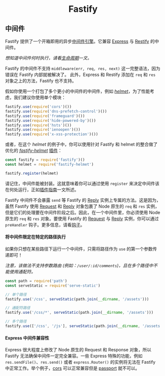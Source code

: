 <h1 align="center">Fastify</h1>

## 中间件

Fastify 提供了一个开箱即用的异步[中间件引擎](https://github.com/fastify/middie)。它兼容 [Express](https://expressjs.com/) 与 [Restify](http://restify.com/) 的中间件。

*想知道中间件何时执行，请看[生命周期](https://github.com/fastify/docs-chinese/blob/master/docs/Lifecycle.md)一文。*

Fastify 的中间件不支持 `middleware(err, req, res, next)` 这一完整语法，因为错误在 Fastify 内部就被解决了。
此外，Express 和 Restify 添加在 `req` 和 `res` 对象之上的方法，Fastify 也不支持。

假如你使用一个打包了多个更小的中间件的中间件，例如 [*helmet*](https://helmetjs.github.io/)，为了性能考虑，我们建议你使用单个模块：

```js
fastify.use(require('cors')())
fastify.use(require('dns-prefetch-control')())
fastify.use(require('frameguard')())
fastify.use(require('hide-powered-by')())
fastify.use(require('hsts')())
fastify.use(require('ienoopen')())
fastify.use(require('x-xss-protection')())
```

或者，在这个 *helmet* 的例子中，你可以使用针对 Fastify 和 helmet 的整合做了优化的 [*fastify-helmet*](https://github.com/fastify/fastify-helmet) [插件](Plugins.md)：

```js
const fastify = require('fastify')()
const helmet = require('fastify-helmet')

fastify.register(helmet)
```

请记住，中间件能被封装。这就意味着你可以通过使用 `register` 来决定中间件该在何处运行，正如[插件指南](https://github.com/fastify/docs-chinese/blob/master/docs/Plugins-Guide.md)一文所述。

Fastify 中间件不会暴露 `send` 等 Fastify 的 [Reply](./Reply.md#reply) 实例上专属的方法。这是因为，虽然 Fastify 使用 [Request](./Request.md#request) 和 [Reply](./Reply.md#reply) 对象包裹了 Node 原生的 `req` 和 `res` 实例，但是它们的处理要在中间件阶段之后。因此，在一个中间件里，你必须使用 Node 原生的 `req` 和 `res` 对象。要使用 Fastify 的 [Request](./Request.md#request) 与 [Reply](./Reply.md#reply) 实例，你可以通过 `preHandler` 钩子。更多信息，请看[钩子](./Hooks.md#hooks)。

<a name="restrict-usage"></a>
#### 将中间件限定在特定的路径执行
如果你只想在某些路径下运行一个中间件，只需将路径作为 `use` 的第一个参数传递即可！

*注意，该做法不支持参数路由 (例如：`/user/:id/comments`)，且在多个路径中不能使用通配符。*

```js
const path = require('path')
const serveStatic = require('serve-static')

// 单个路径
fastify.use('/css', serveStatic(path.join(__dirname, '/assets')))

// 通配符路径
fastify.use('/css/*', serveStatic(path.join(__dirname, '/assets')))

// 多个路径
fastify.use(['/css', '/js'], serveStatic(path.join(__dirname, '/assets')))
```

<a name="express-middleware"></a>
#### Express 中间件兼容性
Express 很大程度上修改了 Node 原生的 Request 和 Response 对象，所以 Fastify 无法确保中间件一定完全兼容。一些 Express 特殊的功能，例如 `res.sendFile()`、`res.send()` 或者 `express.Router()` 的实例将无法在 Fastify 中正常工作。举个例子，[cors](https://github.com/expressjs/cors) 可以正常兼容但是 [passport](https://github.com/jaredhanson/passport) 就不可以。